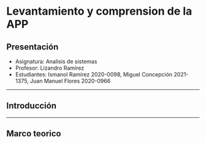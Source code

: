 # Levantamiento y comprension de la APP

## Presentación
* Asignatura: Analisis de sistemas
* Profesor: Lizandro Ramírez
* Estudiantes: Ismanol Ramírez 2020-0098, Miguel Concepción 2021-1375, Juan Manuel Flores 2020-0966

---

## Introducción



---

## Marco teorico





